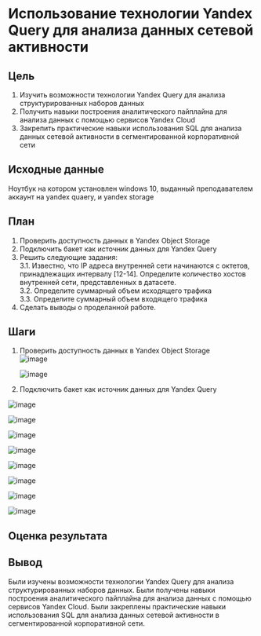 # Использование технологии Yandex Query для анализа данных сетевой активности
## Цель
1. Изучить возможности технологии Yandex Query для анализа структурированных
наборов данных
2. Получить навыки построения аналитического пайплайна для анализа данных с
помощью сервисов Yandex Cloud
3. Закрепить практические навыки использования SQL для анализа данных сетевой
активности в сегментированной корпоративной сети

## Исходные данные
Ноутбук на котором установлен windows 10, выданный преподавателем аккаунт на yandex quaery, и yandex storage
## План
1. Проверить доступность данных в Yandex Object Storage
2.  Подключить бакет как источник данных для Yandex
Query
3. Решить следующие задания: <br>
  3.1. Известно, что IP адреса внутренней сети начинаются с октетов, принадлежащих
 интервалу [12-14]. Определите количество хостов внутренней сети,
 представленных в датасете. <br>
  3.2. Определите суммарный объем исходящего трафика <br>
  3.3. Определите суммарный объем входящего трафика <br>
4. Сделать выводы о проделанной работе.
## Шаги
1. Проверить доступность данных в Yandex Object Storage  <br>
     ![image](https://github.com/user-attachments/assets/0cbc3065-9685-43c6-983e-13ade7614f00)

   
   ![image](https://github.com/user-attachments/assets/53d2fee2-73a2-419e-bb6f-a02194cc12c2)


2. Подключить бакет как источник данных для Yandex
Query

![image](https://github.com/user-attachments/assets/3eab3d0c-48f9-4cc9-ae93-aac3447ff415)
 


![image](https://github.com/user-attachments/assets/26dd8490-0aca-4c53-a96b-2dda204303f7)

![image](https://github.com/user-attachments/assets/8af3bc1a-246f-45b5-932b-e88c2e5bf023)


![image](https://github.com/user-attachments/assets/60a05045-98d0-451e-a7b0-fe79066cd989)
 
![image](https://github.com/user-attachments/assets/3f977451-c91a-4bea-8bc6-9ae2f11d6475)

![image](https://github.com/user-attachments/assets/5b562a11-ca65-4dad-8de4-fa26d42ac154)

![image](https://github.com/user-attachments/assets/7876df8b-cfe5-4eb0-85ae-a1fb2176457a)

![image](https://github.com/user-attachments/assets/8d9831ca-5415-43a2-890f-c650e950cb1f)

## Оценка результата
## Вывод
Были изучены возможности технологии Yandex Query для анализа структурированных
наборов данных. Были получены навыки построения аналитического пайплайна для анализа данных с
помощью сервисов Yandex Cloud. Были закреплены практические навыки использования SQL для анализа данных сетевой
активности в сегментированной корпоративной сети.
